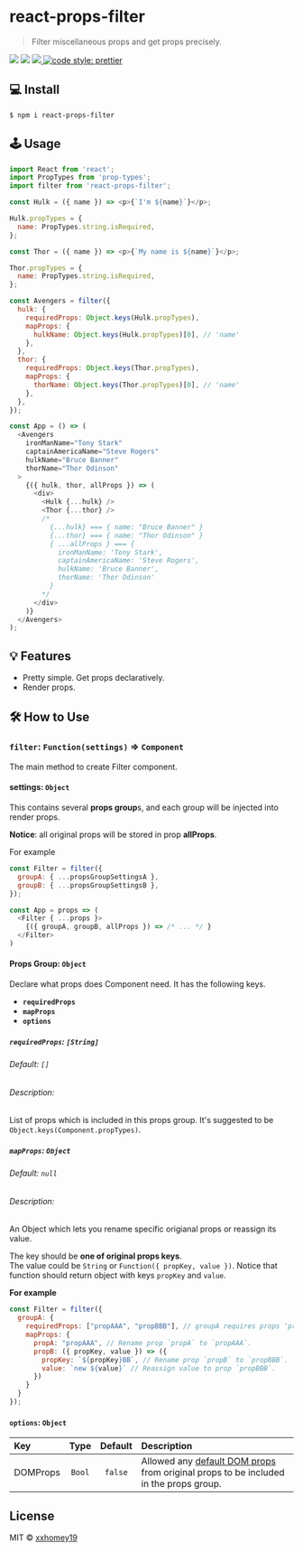# react-props-filter

> Filter miscellaneous props and get props precisely.

<p>
  <a target="_blank" href="https://npmjs.org/package/react-props-filter" title="NPM version"><img src="https://img.shields.io/npm/v/react-props-filter.svg"></a>
  <a target="_blank" href="https://travis-ci.com/xxhomey19/react-props-filter" title="Build Status"><img src="https://travis-ci.com/xxhomey19/react-props-filter.svg?branch=master"></a>
  <a target="_blank" href="https://opensource.org/licenses/MIT" title="License: MIT">
    <img src="https://img.shields.io/badge/License-MIT-blue.svg">
  </a>
  <a href="#badge">
    <img alt="code style: prettier" src="https://img.shields.io/badge/code_style-prettier-ff69b4.svg">
  </a>
</p>

## 💻 Install

```
$ npm i react-props-filter
```

## 🕹 Usage

```js
import React from 'react';
import PropTypes from 'prop-types';
import filter from 'react-props-filter';

const Hulk = ({ name }) => <p>{`I'm ${name}`}</p>;

Hulk.propTypes = {
  name: PropTypes.string.isRequired,
};

const Thor = ({ name }) => <p>{`My name is ${name}`}</p>;

Thor.propTypes = {
  name: PropTypes.string.isRequired,
};

const Avengers = filter({
  hulk: {
    requiredProps: Object.keys(Hulk.propTypes),
    mapProps: {
      hulkName: Object.keys(Hulk.propTypes)[0], // 'name'
    },
  },
  thor: {
    requiredProps: Object.keys(Thor.propTypes),
    mapProps: {
      thorName: Object.keys(Thor.propTypes)[0], // 'name'
    },
  },
});

const App = () => (
  <Avengers
    ironManName="Tony Stark"
    captainAmericaName="Steve Rogers"
    hulkName="Bruce Banner"
    thorName="Thor Odinson"
  >
    {({ hulk, thor, allProps }) => (
      <div>
        <Hulk {...hulk} />
        <Thor {...thor} />
        /*
          {...hulk} === { name: "Bruce Banner" }
          {...thor} === { name: "Thor Odinson" }
          { ...allProps } === {
            ironManName: 'Tony Stark',
            captainAmericaName: 'Steve Rogers',
            hulkName: 'Bruce Banner',
            thorName: 'Thor Odinson'
          }
        */
      </div>
    )}
  </Avengers>
);
```

## 💡 Features

* Pretty simple. Get props declaratively.
* Render props.

## 🛠 How to Use

### `filter`: `Function(settings)` => `Component`

The main method to create Filter component.

#### settings: `Object`

This contains several **props group**s, and each group will be injected into render props.

**Notice**: all original props will be stored in prop **allProps**.

For example

```js
const Filter = filter({
  groupA: { ...propsGroupSettingsA },
  groupB: { ...propsGroupSettingsB },
});

const App = props => (
  <Filter { ...props }>
    {({ groupA, groupB, allProps }) => /* ... */ }
  </Filter>
)
```

#### Props Group: `Object`

Declare what props does Component need.
It has the following keys.

* **`requiredProps`**
* **`mapProps`**
* **`options`**

##### `requiredProps`: `[String]`

###### Default: `[]`

###### Description:

List of props which is included in this props group. It's suggested to be `Object.keys(Component.propTypes)`.

##### `mapProps`: `Object`

###### Default: `null`

###### Description:

An Object which lets you rename specific origianal props or reassign its value.

The key should be **one of original props keys**.  
The value could be `String` or `Function({ propKey, value })`. Notice that function should return object with keys `propKey` and `value`.

**For example**

```js
const Filter = filter({
  groupA: {
    requiredProps: ["propAAA", "propBBB"], // groupA requires props 'propAAA' and 'propBBB'
    mapProps: {
      propA: "propAAA", // Rename prop `propA` to `propAAA`.
      propB: ({ propKey, value }) => ({
        propKey: `${propKey}BB`, // Rename prop `propB` to `propBBB`.
        value: `new ${value}` // Reassign value to prop `propBBB`.
      })
    }
  }
});
```

#### `options`: `Object`

| Key      |  Type  | Default | Description                                                                                                                                                               |
| :------- | :----: | :-----: | :------------------------------------------------------------------------------------------------------------------------------------------------------------------------ |
| DOMProps | `Bool` | `false` | Allowed any [default DOM props](https://github.com/xxhomey19/react-props-filter/blob/master/src/utils/DOMProps.js) from original props to be included in the props group. |

## License

MIT © [xxhomey19](https://github.com/xxhomey19)
